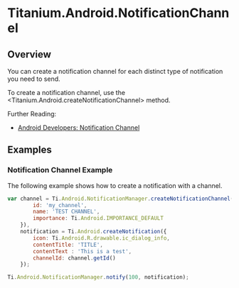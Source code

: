 # Titanium.Android.NotificationChannel

<TypeHeader/>

## Overview

You can create a notification channel for each distinct type of notification you need to send.

To create a notification channel, use the <Titanium.Android.createNotificationChannel> method.

Further Reading:

  * [Android Developers: Notification Channel](https://developer.android.com/reference/android/app/NotificationChannel.html)

## Examples

### Notification Channel Example

The following example shows how to create a notification with a channel.

``` js
var channel = Ti.Android.NotificationManager.createNotificationChannel({
        id: 'my_channel',
        name: 'TEST CHANNEL',
        importance: Ti.Android.IMPORTANCE_DEFAULT
    }),
    notification = Ti.Android.createNotification({
        icon: Ti.Android.R.drawable.ic_dialog_info,
        contentTitle: 'TITLE',
        contentText : 'This is a test',
        channelId: channel.getId()
    });

Ti.Android.NotificationManager.notify(100, notification);
```

<ApiDocs/>

